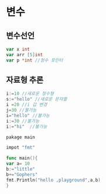 # 변수

## 변수선언
```go
var x int
var arr [5]int
var p *int //정수 포인터
```

## 자료형 추론
```go
i:=10 //새로운 정수형
s:="hello" //새로운 문자열
i =20 //i 갑 변경
j=30 //불가능
i="hello" //불가능
i:=30 //불가능 
i:="hi"  //불가능
```
```go
pakage main

impot "fmt"

func main(){
var a= 10
b:="little"
b+="Gophers"
fmt.Println("hello ,playground",a,b)
}
```